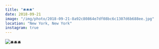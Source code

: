 ```yaml
---
title: "🛎🛎🛎"
date: 2018-09-21
image: "/img/photo/2018-09-21-8a92c80864e7df08bc6c1307d6b688ee.jpg"
location: "New York, New York"
instagram: true
---
```


![🛎🛎🛎](/img/photo/2018-09-21-8a92c80864e7df08bc6c1307d6b688ee.jpg)

